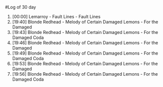 #Log of 30 day

1. [00:00] Lemarroy - Fault Lines - Fault Lines
1. [19:40] Blonde Redhead - Melody of Certain Damaged Lemons - For the Damaged
1. [19:43] Blonde Redhead - Melody of Certain Damaged Lemons - For the Damaged Coda
1. [19:46] Blonde Redhead - Melody of Certain Damaged Lemons - For the Damaged
1. [19:49] Blonde Redhead - Melody of Certain Damaged Lemons - For the Damaged Coda
1. [19:53] Blonde Redhead - Melody of Certain Damaged Lemons - For the Damaged
1. [19:56] Blonde Redhead - Melody of Certain Damaged Lemons - For the Damaged Coda
